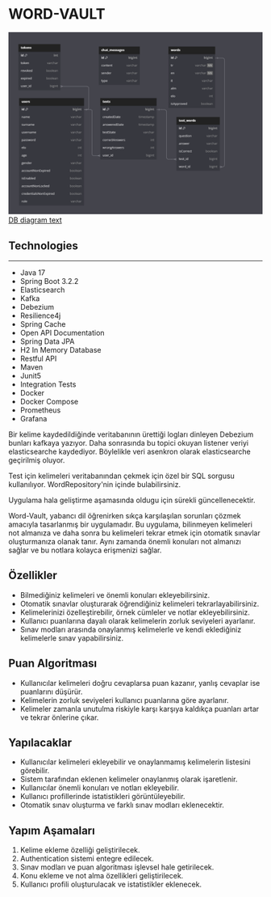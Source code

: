 # WORD-VAULT
![DB diagram tasarımı](assets/dbdiagram.png)
[DB diagram text](assets/dbdiagram.txt)

## Technologies

---
- Java 17
- Spring Boot 3.2.2
- Elasticsearch
- Kafka
- Debezium
- Resilience4j
- Spring Cache
- Open API Documentation
- Spring Data JPA
- H2 In Memory Database
- Restful API
- Maven
- Junit5
- Integration Tests
- Docker
- Docker Compose
- Prometheus
- Grafana

Bir kelime kaydedildiğinde veritabanının ürettiği logları dinleyen Debezium bunları kafkaya yazıyor. Daha sonrasında bu topici okuyan listener veriyi elasticsearche kaydediyor. Böylelikle veri asenkron olarak elasticsearche geçirilmiş oluyor.

Test için kelimeleri veritabanından çekmek için özel bir SQL sorgusu kullanılıyor. WordRepository'nin içinde bulabilirsiniz.

Uygulama hala geliştirme aşamasında oldugu için sürekli güncellenecektir.

Word-Vault, yabancı dil öğrenirken sıkça karşılaşılan sorunları çözmek amacıyla tasarlanmış bir uygulamadır. Bu uygulama, bilinmeyen kelimeleri not almanıza ve daha sonra bu kelimeleri tekrar etmek için otomatik sınavlar oluşturmanıza olanak tanır. Aynı zamanda önemli konuları not almanızı sağlar ve bu notlara kolayca erişmenizi sağlar.

## Özellikler

- Bilmediğiniz kelimeleri ve önemli konuları ekleyebilirsiniz.
- Otomatik sınavlar oluşturarak öğrendiğiniz kelimeleri tekrarlayabilirsiniz.
- Kelimelerinizi özelleştirebilir, örnek cümleler ve notlar ekleyebilirsiniz.
- Kullanıcı puanlarına dayalı olarak kelimelerin zorluk seviyeleri ayarlanır.
- Sınav modları arasında onaylanmış kelimelerle ve kendi eklediğiniz kelimelerle sınav yapabilirsiniz.

## Puan Algoritması

- Kullanıcılar kelimeleri doğru cevaplarsa puan kazanır, yanlış cevaplar ise puanlarını düşürür.
- Kelimelerin zorluk seviyeleri kullanıcı puanlarına göre ayarlanır.
- Kelimeler zamanla unutulma riskiyle karşı karşıya kaldıkça puanları artar ve tekrar önlerine çıkar.

## Yapılacaklar

- Kullanıcılar kelimeleri ekleyebilir ve onaylanmamış kelimelerin listesini görebilir.
- Sistem tarafından eklenen kelimeler onaylanmış olarak işaretlenir.
- Kullanıcılar önemli konuları ve notları ekleyebilir.
- Kullanıcı profillerinde istatistikleri görüntüleyebilir.
- Otomatik sınav oluşturma ve farklı sınav modları eklenecektir.

## Yapım Aşamaları

1. Kelime ekleme özelliği geliştirilecek.
2. Authentication sistemi entegre edilecek.
3. Sınav modları ve puan algoritması işlevsel hale getirilecek.
4. Konu ekleme ve not alma özellikleri geliştirilecek.
5. Kullanıcı profili oluşturulacak ve istatistikler eklenecek.

